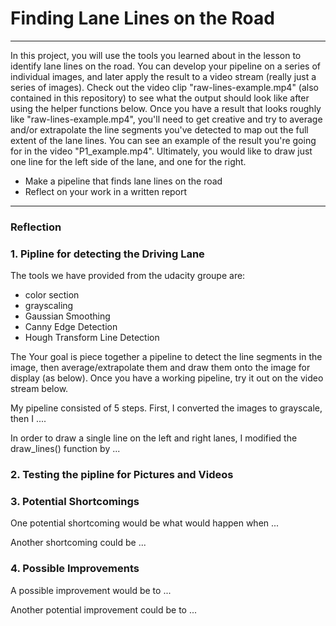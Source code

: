 # **Finding Lane Lines on the Road** 
---

In this project, you will use the tools you learned about in the lesson to identify lane lines on the road. You can develop your pipeline on a series of individual images, and later apply the result to a video stream (really just a series of images). Check out the video clip "raw-lines-example.mp4" (also contained in this repository) to see what the output should look like after using the helper functions below.
Once you have a result that looks roughly like "raw-lines-example.mp4", you'll need to get creative and try to average and/or extrapolate the line segments you've detected to map out the full extent of the lane lines. You can see an example of the result you're going for in the video "P1_example.mp4". Ultimately, you would like to draw just one line for the left side of the lane, and one for the right.

* Make a pipeline that finds lane lines on the road
* Reflect on your work in a written report


[//]: # (Image References)

[image1]: ./examples/grayscale.jpg "Grayscale"

---

### Reflection

### 1. Pipline for detecting the Driving Lane

The tools we have provided from the udacity groupe are:

* color section
* grayscaling
* Gaussian Smoothing
* Canny Edge Detection
* Hough Transform Line Detection

The Your goal is piece together a pipeline to detect the line segments in the image, then average/extrapolate them and draw them onto the image for display (as below). Once you have a working pipeline, try it out on the video stream below.

My pipeline consisted of 5 steps. First, I converted the images to grayscale, then I .... 

In order to draw a single line on the left and right lanes, I modified the draw_lines() function by ...

### 2. Testing the pipline for Pictures and Videos


### 3. Potential Shortcomings

One potential shortcoming would be what would happen when ... 

Another shortcoming could be ...


### 4. Possible Improvements

A possible improvement would be to ...

Another potential improvement could be to ...
